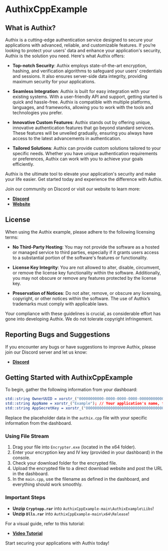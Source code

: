 

# AuthixCppExample

## What is Authix?

Authix is a cutting-edge authentication service designed to secure your applications with advanced, reliable, and customizable features. If you’re looking to protect your users' data and enhance your application's security, Authix is the solution you need. Here's what Authix offers:

- **Top-notch Security**: Authix employs state-of-the-art encryption, hashing, and verification algorithms to safeguard your users' credentials and sessions. It also ensures server-side data integrity, providing maximum security for your applications.

- **Seamless Integration**: Authix is built for easy integration with your existing systems. With a user-friendly API and support, getting started is quick and hassle-free. Authix is compatible with multiple platforms, languages, and frameworks, allowing you to work with the tools and technologies you prefer.

- **Innovative Custom Features**: Authix stands out by offering unique, innovative authentication features that go beyond standard services. These features will be unveiled gradually, ensuring you always have access to the latest advancements in authentication.

- **Tailored Solutions**: Authix can provide custom solutions tailored to your specific needs. Whether you have unique authentication requirements or preferences, Authix can work with you to achieve your goals efficiently.

Authix is the ultimate tool to elevate your application's security and make your life easier. Get started today and experience the difference with Authix.

Join our community on Discord or visit our website to learn more:

- **[Discord](https://discord.gg/kzeE3EK3Gg)**
- **[Website](https://authix.cc/)**

## License

When using the Authix example, please adhere to the following licensing terms:

- **No Third-Party Hosting**: You may not provide the software as a hosted or managed service to third parties, especially if it grants users access to a substantial portion of the software's features or functionality.

- **License Key Integrity**: You are not allowed to alter, disable, circumvent, or remove the license key functionality within the software. Additionally, you may not obscure or remove any features protected by the license key.

- **Preservation of Notices**: Do not alter, remove, or obscure any licensing, copyright, or other notices within the software. The use of Authix’s trademarks must comply with applicable laws.

Your compliance with these guidelines is crucial, as considerable effort has gone into developing Authix. We do not tolerate copyright infringement.

## Reporting Bugs and Suggestions

If you encounter any bugs or have suggestions to improve Authix, please join our Discord server and let us know:

- **[Discord](https://discord.gg/kzeE3EK3Gg)**

## Getting Started with AuthixCppExample

To begin, gather the following information from your dashboard:

```cmake
std::string OwnerUUID = xorstr_("00000000000-0000-0000-0000-000000000000000"); // Found on your Dashboard
std::string AppName = xorstr_("Example"); // Your application's name, found on your Dashboard
std::string AppSecretKey = xorstr_("0000000000000000000000000000000000000000000000000000000000000000"); // AppSecret, found on your Dashboard
```

Replace the placeholder data in the `authix.cpp` file with your specific information from the dashboard.

### Using File Stream

1. Drag your file into `Encrypter.exe` (located in the x64 folder).
2. Enter your encryption key and IV key (provided in your dashboard) in the console.
3. Check your download folder for the encrypted file.
4. Upload the encrypted file to a direct download website and post the URL in the dashboard.
5. In the `main.cpp`, use the filename as defined in the dashboard, and everything should work smoothly.

### Important Steps

- **Unzip `Cryptopp.rar`** into `AuthixCppExample-main\AuthixExample\Libs`!
- **Unzip `Dlls.rar`** into `AuthixCppExample-main\x64\Release`!

For a visual guide, refer to this tutorial:

- **[Video Tutorial](https://youtu.be/ie0mgInYtuo)**


Start securing your applications with Authix today!
